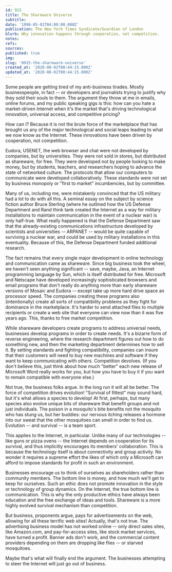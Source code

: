 ```yaml
---
id: 915
title: The Shareware Universe
subtitle: 
date: '1998-05-01T04:00:00.000Z'
publication: The New York Times Syndicate/Guardian of London
blurb: Why innovation happens through cooperation, not competition.
notes: 
refs: 
sources: 
published: true
img: 
slug: '0915-the-shareware-universe'
created_at: '2020-08-02T00:44:15.000Z'
updated_at: '2020-08-02T00:44:15.000Z'
---
```

Some people are getting tired of my anti-business tirades. Mostly businesspeople, in fact -- or developers and journalists trying to justify why they sold their souls to them. The argument they throw at me in emails, online forums, and my public speaking gigs is this: how can you hate a market-driven Internet when it's the market that's driving technological innovation, universal access, and competitive pricing?

How can I? Because it is not the brute force of the marketplace that has brought us any of the major technological and social leaps leading to what we now know as the Internet. These innovations have been driven by cooperation, not competition.

Eudora, USENET, the web browser and chat were not developed by companies, but by universities. They were not sold in stores, but distributed as shareware, for free. They were developed not by people looking to make money, but by students, teachers, and researchers hoping to advance the state of networked culture. The protocols that allow our computers to communicate were developed collaboratively. These standards were not set by business monopoly or "first to market" incumbencies, but by committee.

Many of us, including me, were mistakenly convinced that the US military had a lot to do with all this. A seminal essay on the subject by science fiction author Bruce Sterling (where he outlined how the US Defense Department and Rand think tank created the Internet as a way for military installations to maintain communication in the event of a nuclear war) is only half-true. What really happened is that the Defense Department saw that the already-existing communications infrastructure developed by scientists and universities -- ARPANET -- would be quite capable of surviving a nuclear war, and could be used by military installations in this eventuality. Because of this, the Defense Department funded additional research.

The fact remains that every single major development in online technology and communication came as shareware. Since big business took the wheel, we haven't seen anything significant -- save, maybe, Java, an Internet programming language by Sun, which is itself distributed for free. Microsoft and Netscape have developed increasingly sophisticated browsers and email programs that don't really do anything more than early shareware versions of Mosaic and Eudora -- except take up more hard drive space an processor speed. The companies creating these programs also (intentionally) create all sorts of compatibility problems as they fight for dominance in the marketplace. It's harder to send attached files to multiple recipients or create a web site that everyone can view now than it was five years ago. This, thanks to free market competition.

While shareware developers create programs to address universal needs, businesses develop programs in order to create needs. It's a bizarre form of reverse engineering, where the research department figures out how to do something new, and then the marketing department determines how to sell it. By setting standards and fighting compatibility, companies can insure that their customers will need to buy new machines and software if they want to keep communicating with others. Competition devolves. (If you don't believe this, just think about how much "better" each new release of Microsoft Word really works for *you,* but how you have to buy it if you want to remain compatible with everyone else.)

Not true, the business folks argue. In the long run it will all be better. The force of competition drives evolution! "Survival of fittest" may sound hard, but it's what allows a species to develop! At first, perhaps, but many species also evolve unique bits of shareware that benefit groups and not just individuals. The poison in a mosquito's bite benefits not the mosquito who has stung us, but her buddies: our nervous itching releases a hormone into our sweat that the other mosquitoes can smell in order to find us. Evolution -- and survival -- is a team sport.

This applies to the Internet, in particular. Unlike many of our technologies -- like guns or pizza ovens -- the Internet depends on cooperation for its survival, and thus implicitly encourages its members' collaboration. This is because the technology itself is about connectivity and group activity. No wonder it requires a supreme effort the likes of which only a Microsoft can afford to impose standards for profit in such an environment.

Businesses encourage us to think of ourselves as shareholders rather than community members. The bottom line is money, and how much we'll get to keep for ourselves. Such an ethic does not promote innovation in the style or technology of group dynamics. On the Internet, the true bottom line is communication. This is why the only productive ethics have always been education and the free exchange of ideas and tools. Shareware is a more highly evolved survival mechanism than competition.

But business, proponents argue, pays for advertisements on the web, allowing for all these terrific web sites! Actually, that's not true. The advertising business model has not worked online -- only direct sales sites, like Amazon.com, and pay-for-access sites, like stock market services, have turned a profit. Banner ads don't work, and the commercial content providers depending on them are dropping like flies -- or starved mosquitoes.

Maybe that's what will finally end the argument. The businesses attempting to steer the Internet will just go out of business.
